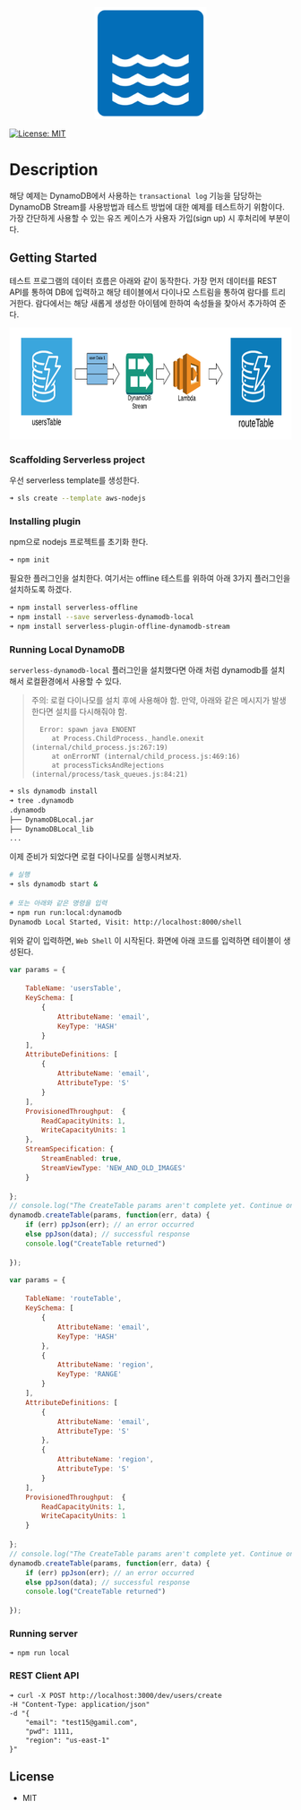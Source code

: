 <p align="center">
  <a href="" target="blank"><img src="river.png" width="200" height="200" alt="Civet Logo" /></a>
</p>

[![License: MIT](https://img.shields.io/badge/License-MIT-yellow.svg)](https://opensource.org/licenses/MIT)

# Description

해당 예제는 DynamoDB에서 사용하는 `transactional log` 기능을 담당하는 DynamoDB Stream를 사용방법과 테스트 방법에 대한 예제를 테스트하기 위함이다.
가장 간단하게 사용할 수 있는 유즈 케이스가 사용자 가입(sign up) 시 후처리에 부분이다.

## Getting Started
테스트 프로그램의 데이터 흐름은 아래와 같이 동작한다. 가장 먼저 데이터를 REST API를 통하여 DB에 입력하고 해당 테이블에서 다이나모 스트림을 통하여 람다를 트리거한다. 람다에서는 해당 새롭게 생성한 아이템에 한하여 속성들을 찾아서 추가하여 준다.

<a href="" target="blank"><img src="event_stream_overview.png" height="200" alt="Flow Chart" /></a>


### Scaffolding Serverless project

우선 serverless template를 생성한다.

``` bash
➜ sls create --template aws-nodejs
```

### Installing plugin

npm으로 nodejs 프로젝트를 초기화 한다.

```bash
➜ npm init
```

필요한 플러그인을 설치한다. 여기서는 offline 테스트를 위하여 아래 3가지 플러그인을 설치하도록 하겠다.

```bash
➜ npm install serverless-offline
➜ npm install --save serverless-dynamodb-local
➜ npm install serverless-plugin-offline-dynamodb-stream
```

### Running Local DynamoDB

`serverless-dynamodb-local` 플러그인을 설치했다면 아래 처럼 dynamodb를 설치해서 로컬환경에서 사용할 수 있다. 

> 주의: 로컬 다이나모를 설치 후에 사용해야 함. 만약, 아래와 같은 메시지가 발생한다면 설치를 다시해줘야 함.
> ```
>   Error: spawn java ENOENT
>      at Process.ChildProcess._handle.onexit (internal/child_process.js:267:19)
>      at onErrorNT (internal/child_process.js:469:16)
>      at processTicksAndRejections (internal/process/task_queues.js:84:21)
> ```

``` bash
➜ sls dynamodb install
➜ tree .dynamodb
.dynamodb
├── DynamoDBLocal.jar
├── DynamoDBLocal_lib
...
```

이제 준비가 되었다면 로컬 다이나모를 실행시켜보자.

```bash
# 실행
➜ sls dynamodb start &

# 또는 아래와 같은 명령을 입력
➜ npm run run:local:dynamodb
Dynamodb Local Started, Visit: http://localhost:8000/shell
```

위와 같이 입력하면, `Web Shell` 이 시작된다. 화면에 아래 코드를 입력하면 테이블이 생성된다.

```javascript 
var params = {

    TableName: 'usersTable',
    KeySchema: [
        {
            AttributeName: 'email',
            KeyType: 'HASH'
        }
    ],
    AttributeDefinitions: [
        {
            AttributeName: 'email',
            AttributeType: 'S'
        }
    ],
    ProvisionedThroughput:  {
        ReadCapacityUnits: 1,
        WriteCapacityUnits: 1
    },
    StreamSpecification: {
        StreamEnabled: true,
        StreamViewType: 'NEW_AND_OLD_IMAGES'
    }

};
// console.log("The CreateTable params aren't complete yet. Continue on to the next steps of the tutorial.");
dynamodb.createTable(params, function(err, data) {
    if (err) ppJson(err); // an error occurred
    else ppJson(data); // successful response
    console.log("CreateTable returned")

});

```

```javascript
var params = {

    TableName: 'routeTable',
    KeySchema: [
        {
            AttributeName: 'email',
            KeyType: 'HASH'
        },
        {
            AttributeName: 'region',
            KeyType: 'RANGE'
        }
    ],
    AttributeDefinitions: [
        {
            AttributeName: 'email',
            AttributeType: 'S'
        },
        {
            AttributeName: 'region',
            AttributeType: 'S'
        }
    ],
    ProvisionedThroughput:  {
        ReadCapacityUnits: 1,
        WriteCapacityUnits: 1
    }

};
// console.log("The CreateTable params aren't complete yet. Continue on to the next steps of the tutorial.");
dynamodb.createTable(params, function(err, data) {
    if (err) ppJson(err); // an error occurred
    else ppJson(data); // successful response
    console.log("CreateTable returned")

});
```

### Running server
```
➜ npm run local
```

### REST Client API
```
➜ curl -X POST http://localhost:3000/dev/users/create
-H "Content-Type: application/json"
-d "{
    "email": "test15@gamil.com",
    "pwd": 1111,
    "region": "us-east-1"
}"
```


## License

* MIT
